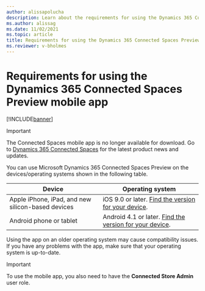 ```yaml
---
author: alissapolucha
description: Learn about the requirements for using the Dynamics 365 Connected Spaces Preview mobile app
ms.author: alissag
ms.date: 11/02/2021
ms.topic: article
title: Requirements for using the Dynamics 365 Connected Spaces Preview mobile app
ms.reviewer: v-bholmes
---
```


# Requirements for using the Dynamics 365 Connected Spaces Preview mobile app

[!INCLUDE[banner](includes/banner.md)]

> [!IMPORTANT]
> The Connected Spaces mobile app is no longer available for download. Go to [Dynamics 365 Connected Spaces](https://dynamics.microsoft.com/en-us/ai/connected-store/) for the latest product news and updates.

You can use Microsoft Dynamics 365 Connected Spaces Preview on the devices/operating systems shown in the following table.

|Device|Operating system|
|----------------|-----------------|
|Apple iPhone, iPad, and new silicon-based devices|iOS 9.0 or later. [Find the version for your device](https://support.apple.com/en-us/HT201685).|
|Android phone or tablet|Android 4.1 or later. [Find the version for your device](https://support.google.com/android/answer/7680439?hl=en).|

Using the app on an older operating system may cause compatibility issues. If you have any problems with the app, make sure that your operating system is up-to-date.

> [!IMPORTANT]
> To use the mobile app, you also need to have the **Connected Store Admin** user role. 


